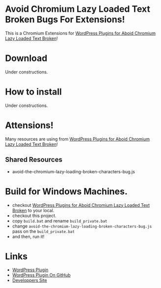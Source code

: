 # Avoid Chromium Lazy Loaded Text Broken Bugs For Extensions!
This is a Chromium Extensions for [WordPress Plugins for Aboid Chromium Lazy Loaded Text Broken](https://github.com/ganohr/avoid-chromium-lazy-loaded-text-broken)!
# Download
Under constructions.
# How to install
Under constructions.
# Attensions!
Many resources are using from [WordPress Plugins for Aboid Chromium Lazy Loaded Text Broken](https://github.com/ganohr/avoid-chromium-lazy-loaded-text-broken)!
## Shared Resources
* avoid-the-chromium-lazy-loading-broken-characters-bug.js
# Build for Windows Machines.
* checkout [WordPress Plugins for Aboid Chromium Lazy Loaded Text Broken](https://github.com/ganohr/avoid-chromium-lazy-loaded-text-broken) to your local.
* checkout this project.
* copy `build.bat` and rename `build_private.bat`
* change `avoid-the-chromium-lazy-loading-broken-characters-bug.js` pass on the `build_private.bat`
* and then, run it!
# Links
* [WordPress Plugin](https://wordpress.org/plugins/avoid-the-chromium-lazy-loading-broken-characters-bug/)
* [WordPress Plugin On GitHub](https://github.com/ganohr/avoid-chromium-lazy-loaded-text-broken)
* [Developpers Site](https://ganohr.net/)
